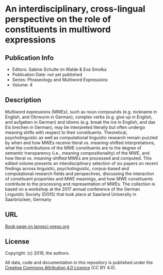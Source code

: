 # An interdisciplinary, cross-lingual perspective on the role of constituents in multiword expressions

## Publication Info

- Editors: Sabine Schulte im Walde & Eva Smolka
- Publication Date: not yet published
- Series: Phraseology and Multiword Expressions 
- Volume: 4

## Description
Multiword expressions (MWEs), such as noun compounds (e.g. nickname in English, and Ohrwurm in German), complex verbs (e.g. give up in English, and aufgeben in German) and idioms (e.g. break the ice in English, and das Eis brechen in German), may be interpreted literally but often undergo meaning shifts with respect to their constituents. Theoretical, psycholinguistic as well as computational linguistic research remain puzzled by when and how MWEs receive literal vs. meaning-shifted interpretations, what the contributions of the MWE constituents are to the degree of semantic transparency (i.e., meaning compositionality) of the MWE, and how literal vs. meaning-shifted MWEs are processed and computed. This edited volume presents an interdisciplinary selection of six papers on recent findings across linguistic, psycholinguistic, corpus-based and computational research fields and perspectives, discussing the interaction of constituent properties and MWE meanings, and how MWE constituents contribute to the processing and representation of MWEs. The collection is based on a workshop at the 2017 annual conference of the German Linguistic Society (DGfS) that took place at Saarland University in Saarbrücken, Germany

## URL

[Book page on langsci-press.org](http://langsci-press.org/catalog/book/239)

## License

Copyright: (c) 2019, the authors.

All data, code and documentation in this repository is published under the
[Creative Commons Attribution 4.0 Licence](http://creativecommons.org/licenses/by/4.0/)
(CC BY 4.0).
